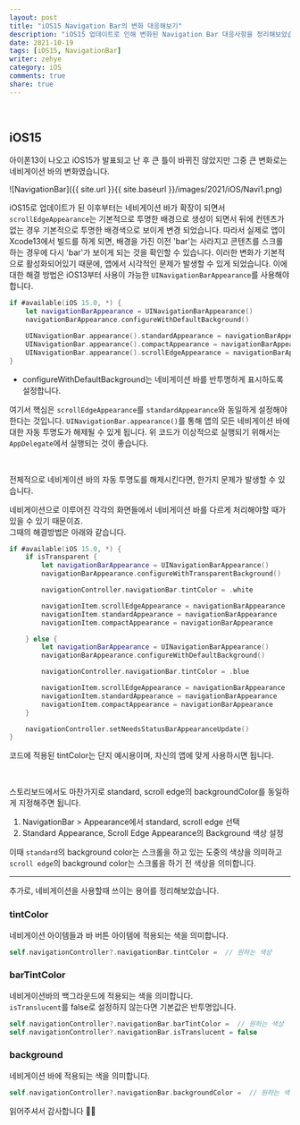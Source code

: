 ```yaml
---
layout: post
title: "iOS15 Navigation Bar의 변화 대응해보기"
description: "iOS15 업데이트로 인해 변화된 Navigation Bar 대응사항을 정리해보았습니다."
date: 2021-10-19
tags: [iOS15, NavigationBar]
writer: zehye
category: iOS
comments: true
share: true
---
```


<br/>


## iOS15

아이폰13이 나오고 iOS15가 발표되고 난 후 큰 틀이 바뀌진 않았지만 그중 큰 변화로는 네비게이션 바의 변화였습니다.

![NavigationBar]({{ site.url }}{{ site.baseurl }}/images/2021/iOS/Navi1.png)

iOS15로 업데이트가 된 이후부터는 네비게이션 바가 확장이 되면서 `scrollEdgeAppearance`는 기본적으로 투명한 배경으로 생성이 되면서 뒤에 컨텐츠가 없는 경우 기본적으로 투명한 배경색으로 보이게 변경 되었습니다. 따라서 실제로 앱이 Xcode13에서 빌드를 하게 되면, 배경을 가진 이전 'bar'는 사라지고 콘텐츠를 스크롤 하는 경우에 다시 'bar'가 보이게 되는 것을 확인할 수 있습니다. 이러한 변화가 기본적으로 활성화되어있기 때문에, 앱에서 시각적인 문제가 발생할 수 있게 되었습니다. 이에 대한 해결 방법은 iOS13부터 사용이 가능한 `UINavigationBarAppearance`를 사용해야합니다.

```swift
if #available(iOS 15.0, *) {
    let navigationBarAppearance = UINavigationBarAppearance()
    navigationBarAppearance.configureWithDefaultBackground()

    UINavigationBar.appearance().standardAppearance = navigationBarAppearance
    UINavigationBar.appearance().compactAppearance = navigationBarAppearance
    UINavigationBar.appearance().scrollEdgeAppearance = navigationBarAppearance
}
```

- configureWithDefaultBackground는 네비게이션 바를 반투명하게 표시하도록 설정합니다.

여기서 핵심은 `scrollEdgeAppearance`를 `standardAppearance`와 동일하게 설정해야한다는 것입니다. `UINavigationBar.appearance()`를 통해 앱의 모든 네비게이션 바에 대한 자동 투명도가 해제될 수 있게 됩니다. 위 코드가 이상적으로 실행되기 위해서는 `AppDelegate`에서 실행되는 것이 좋습니다.

<br/>


전체적으로 네비게이션 바의 자동 투명도를 해제시킨다면, 한가지 문제가 발생할 수 있습니다.

네비게이션으로 이루어진 각각의 화면들에서 네비게이션 바를 다르게 처리해야할 때가 있을 수 있기 때문이죠.<br>
그때의 해결방법은 아래와 같습니다.

```swift
if #available(iOS 15.0, *) {
    if isTransparent {
        let navigationBarAppearance = UINavigationBarAppearance()
        navigationBarAppearance.configureWithTransparentBackground()

        navigationController.navigationBar.tintColor = .white

        navigationItem.scrollEdgeAppearance = navigationBarAppearance
        navigationItem.standardAppearance = navigationBarAppearance
        navigationItem.compactAppearance = navigationBarAppearance

    } else {
        let navigationBarAppearance = UINavigationBarAppearance()
        navigationBarAppearance.configureWithDefaultBackground()

        navigationController.navigationBar.tintColor = .blue

        navigationItem.scrollEdgeAppearance = navigationBarAppearance
        navigationItem.standardAppearance = navigationBarAppearance
        navigationItem.compactAppearance = navigationBarAppearance
    }

    navigationController.setNeedsStatusBarAppearanceUpdate()
}
```

코드에 적용된 tintColor는 단지 예시용이며, 자신의 앱에 맞게 사용하시면 됩니다.


<br/>


스토리보드에서도 마찬가지로 standard, scroll edge의 backgroundColor를 동일하게 지정해주면 됩니다.

1. NavigationBar > Appearance에서 standard, scroll edge 선택
2. Standard Appearance, Scroll Edge Appearance의 Background 색상 설정


이때 `standard`의 background color는 스크롤을 하고 있는 도중의 색상을 의미하고 `scroll edge`의 background color는 스크롤을 하기 전 색상을 의미합니다.


<hr>

추가로, 네비게이션을 사용할때 쓰이는 용어를 정리해보았습니다.

### tintColor

네비게이션 아이템들과 바 버튼 아이템에 적용되는 색을 의미합니다.

```swift
self.navigationController?.navigationBar.tintColor =  // 원하는 색상
```



### barTintColor

네비게이션바의 백그라운드에 적용되는 색을 의미합니다.<br>
`isTranslucent`를 false로 설정하지 않는다면 기본값은 반투명입니다.

```swift
self.navigationController?.navigationBar.barTintColor =  // 원하는 색상
self.navigationController?.navigationBar.isTranslucent = false
```




### background

네비게이션 바에 적용되는 색을 의미합니다.

```swift
self.navigationController?.navigationBar.backgroundColor =  // 원하는 색상
```


읽어주셔서 감사합니다 🙇‍♀️
